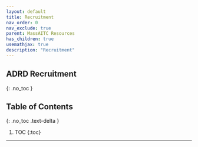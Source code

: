 ```yaml
---
layout: default
title: Recruitment
nav_order: 0
nav_exclude: true
parent: MassAITC Resources
has_children: true
usemathjax: true
description: "Recruitment"
---
```

## ADRD Recruitment
{: .no_toc }

## Table of Contents
{: .no_toc .text-delta }

1. TOC
{:toc}
---

